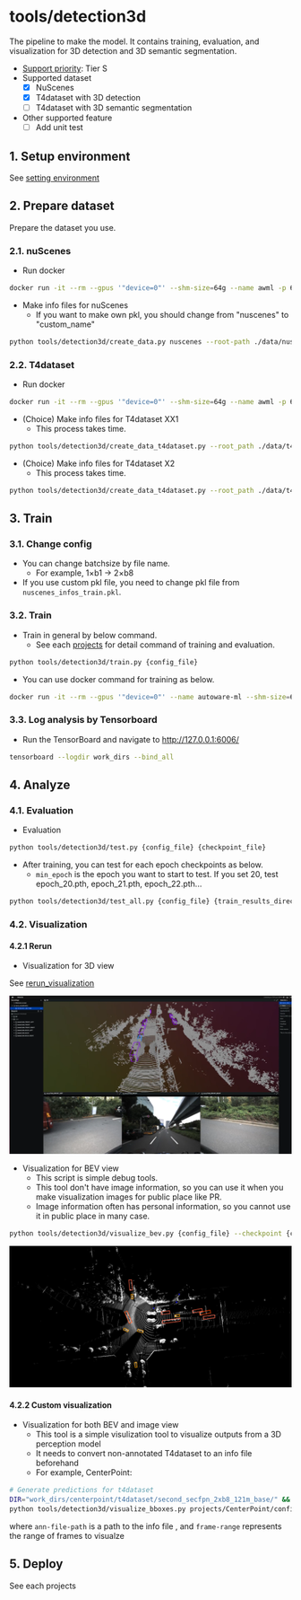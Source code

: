 # tools/detection3d

The pipeline to make the model.
It contains training, evaluation, and visualization for 3D detection and 3D semantic segmentation.

- [Support priority](https://github.com/tier4/autoware-ml/blob/main/docs/design/autoware_ml_design.md#support-priority): Tier S
- Supported dataset
  - [x] NuScenes
  - [x] T4dataset with 3D detection
  - [ ] T4dataset with 3D semantic segmentation
- Other supported feature
  - [ ] Add unit test

## 1. Setup environment

See [setting environment](/tools/setting_environment/)

## 2. Prepare dataset

Prepare the dataset you use.

### 2.1. nuScenes

- Run docker

```sh
docker run -it --rm --gpus '"device=0"' --shm-size=64g --name awml -p 6006:6006 -v $PWD/:/workspace -v $PWD/data:/workspace/data autoware-ml
```

- Make info files for nuScenes
  - If you want to make own pkl, you should change from "nuscenes" to "custom_name"

```sh
python tools/detection3d/create_data.py nuscenes --root-path ./data/nuscenes --out-dir ./data/nuscenes --extra-tag nuscenes
```

### 2.2. T4dataset

- Run docker

```sh
docker run -it --rm --gpus '"device=0"' --shm-size=64g --name awml -p 6006:6006 -v $PWD/:/workspace -v $PWD/data:/workspace/data autoware-ml
```

- (Choice) Make info files for T4dataset XX1
  - This process takes time.

```sh
python tools/detection3d/create_data_t4dataset.py --root_path ./data/t4dataset --config autoware_ml/configs/detection3d/dataset/t4dataset/xx1.py --version xx1 --max_sweeps 2 --out_dir ./data/t4dataset/info/user_name
```

- (Choice) Make info files for T4dataset X2
  - This process takes time.

```sh
python tools/detection3d/create_data_t4dataset.py --root_path ./data/t4dataset --config autoware_ml/configs/detection3d/dataset/t4dataset/x2.py --version x2 --max_sweeps 2 --out_dir ./data/t4dataset/info/user_name
```

## 3. Train
### 3.1. Change config

- You can change batchsize by file name.
  - For example, 1×b1 -> 2×b8
- If you use custom pkl file, you need to change pkl file from `nuscenes_infos_train.pkl`.

### 3.2. Train

- Train in general by below command.
  - See each [projects](projects) for detail command of training and evaluation.

```sh
python tools/detection3d/train.py {config_file}
```

- You can use docker command for training as below.

```sh
docker run -it --rm --gpus '"device=0"' --name autoware-ml --shm-size=64g -d -v $PWD/:/workspace -v $PWD/data:/workspace/data autoware-ml bash -c '<command for each projects>'
```

### 3.3. Log analysis by Tensorboard

- Run the TensorBoard and navigate to http://127.0.0.1:6006/

```sh
tensorboard --logdir work_dirs --bind_all
```

## 4. Analyze
### 4.1. Evaluation

- Evaluation

```sh
python tools/detection3d/test.py {config_file} {checkpoint_file}
```

- After training, you can test for each epoch checkpoints as below.
  - `min_epoch` is the epoch you want to start to test. If you set 20, test epoch_20.pth, epoch_21.pth, epoch_22.pth...

```sh
python tools/detection3d/test_all.py {config_file} {train_results_directory} {min_epoch}
```

### 4.2. Visualization
#### 4.2.1 Rerun

- Visualization for 3D view

See [rerun_visualization](/tools/rerun_visualization/)

![](/tools/rerun_visualization/docs/rerun_visualization.png)

- Visualization for BEV view
  - This script is simple debug tools.
  - This tool don't have image information, so you can use it when you make visualization images for public place like PR.
  - Image information often has personal information, so you cannot use it in public place in many case.

```sh
python tools/detection3d/visualize_bev.py {config_file} --checkpoint {config_file}
```

![](docs/13351af0-41cb-4a96-9553-aeb919efb46e_0_data_LIDAR_CONCAT_85.pcd.bin.png)

#### 4.2.2 Custom visualization
- Visualization for both BEV and image view
    - This tool is a simple visulization tool to visualize outputs from a 3D perception model
    - It needs to convert non-annotated T4dataset to an info file beforehand
    - For example, CenterPoint:

```sh
# Generate predictions for t4dataset
DIR="work_dirs/centerpoint/t4dataset/second_secfpn_2xb8_121m_base/" &&
python tools/detection3d/visualize_bboxes.py projects/CenterPoint/configs/t4dataset/second_secfpn_2xb8_121m_base.py $DIR/epoch_50.pth --data-root <new data root> --ann-file-path <info pickle file> --bboxes-score-threshold 0.35 --frame-range 700 1100
```
where `ann-file-path` is a path to the info file , and `frame-range` represents the range of frames to visualze

## 5. Deploy

See each projects
